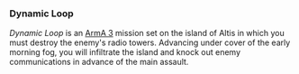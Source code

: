 ### Dynamic Loop

_Dynamic Loop_ is an [ArmA 3](http://en.wikipedia.org/wiki/ARMA_3) mission set on the island of Altis in which you must destroy the enemy's radio towers. Advancing under cover of the early morning fog, you will infiltrate the island and knock out enemy communications in advance of the main assault.
